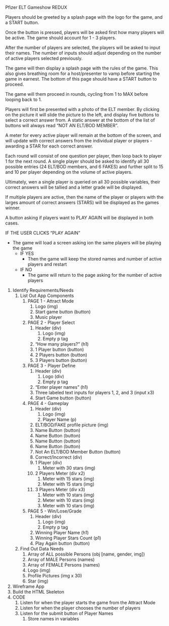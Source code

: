 Pfizer ELT Gameshow REDUX

Players should be greeted by a splash page with the logo for the game, and a START button.

Once the button is pressed, players will be asked first how many players will be active. The game should account for 1 - 3 players.

After the number of players are selected, the players will be asked to input their names. The number of inputs should adjust depending on the number of active players selected previously.

The game will then display a splash page with the rules of the game. This also gives breathing room for a host/presenter to vamp before starting the game in earnest. The bottom of this page should have a START button to proceed.

The game will them proceed in rounds, cycling from 1 to MAX before looping back to 1. 

Players will first be presented with a photo of the ELT member. By clicking on the picture it will slide the picture to the left, and display five buttons to select a correct answer from. A static answer at the bottom of the list of buttons will always read “NOT AN ELT/BOD MEMBER”.

A meter for every active player will remain at the bottom of the screen, and will update with correct answers from the individual player or players - awarding a STAR for each correct answer.

Each round will consist of one question per player, then loop back to player 1 for the next round. A single player should be asked to identify all 30 possible entries (24 ELT/BOD members, and 6 FAKES) and further split to 15 and 10 per player depending on the volume of active players.

Ultimately, wen a single player is queried on all 30 possible variables, their correct answers will be tallied and a letter grade will be displayed.

If multiple players are active, then the name of the player or players with the larges amount of correct answers (STARS) will be displayed as the games winner.

A button asking if players want to PLAY AGAIN will be displayed in both cases.

IF THE USER CLICKS “PLAY AGAIN”
* The game will load a screen asking ion the same players will be playing the game
    * IF YES
        * Then the game will keep the stored names and number of active players and restart
    * IF NO
        * The game will return to the page asking for the number of active players

1. Identify Requirements/Needs
    1. List Out App Components
        1. PAGE 1 - Attract Mode
            1. Logo (img)
            2. Start game button (button)
            3. Music player
        2. PAGE 2 - Player Select
            1. Header (div)
                1. Logo (img)
                2. Empty p tag
            2. “How many players?” (h1)
            3. 1 Player button (button)
            4. 2 Players button (button)
            5. 3 Players button (button)
        3. PAGE 3 - Player Define
            1. Header (div)
                1. Logo (div)
                2. Empty p tag
            2. “Enter player names” (h1)
            3. Three labeled text inputs for players 1, 2, and 3 (input x3)
            4. Start Game button (button)
        4. PAGE 4 - Gameplay
            1. Header (div)
                1. Logo (img)
                2. Player Name (p)
            2. ELT/BOD/FAKE profile picture (img)
            3. Name Button (button)
            4. Name Button (button)
            5. Name Button (button)
            6. Name Button (button)
            7. Not An ELT/BOD Member Button (button)
            8. Correct/Incorrect (div)
            9. 1 Player (div)
                1. Meter with 30 stars (img)
            10. 2 Players Meter (div x2)
                1. Meter with 15 stars (img)
                2. Meter with 15 stars (img)
            11. 3 Players Meter (div x3)
                1. Meter with 10 stars (img)
                2. Meter with 10 stars (img)
                3. Meter with 10 stars (img)
        5. PAGE 5 - Win/Lose/Grade
            1. Header (div)
                1. Logo (img)
                2. Empty p tag
            2. Winning Player Name (h1)
            3. Winning Player Stars Count (p1)
            4. Play Again button (button)
    2. Find Out Data Needs
        1. Array of ALL possible Persons (obj [name, gender, img])
        2. Array of MALE Persons (names)
        3. Array of FEMALE Persons (names)
        4. Logo (img)
        5. Profile Pictures (img x 30)
        6. Star (img)
2. Wireframe App
3. Build the HTML Skeleton
4. CODE
    1. Listen for when the player starts the game from the Attract Mode
    2. Listen for when the player chooses the number of players
    3. Listen for the submit button of Player Names
        1. Store names in variables